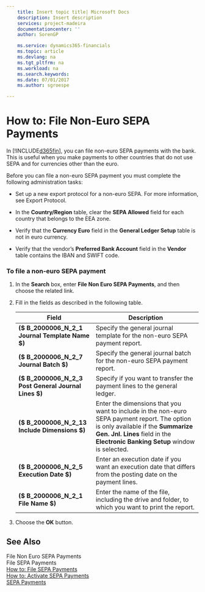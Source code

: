 ```yaml
---
    title: Insert topic title| Microsoft Docs
    description: Insert description
    services: project-madeira
    documentationcenter: ''
    author: SorenGP

    ms.service: dynamics365-financials
    ms.topic: article
    ms.devlang: na
    ms.tgt_pltfrm: na
    ms.workload: na
    ms.search.keywords:
    ms.date: 07/01/2017
    ms.author: sgroespe

---
```

# How to: File Non-Euro SEPA Payments
In [!INCLUDE[d365fin](../../includes/d365fin_md.md)], you can file non-euro SEPA payments with the bank. This is useful when you make payments to other countries that do not use SEPA and for currencies other than the euro.  
  
 Before you can file a non-euro SEPA payment you must complete the following administration tasks:  
  
-   Set up a new export protocol for a non-euro SEPA. For more information, see Export Protocol.  
  
-   In the **Country\/Region** table, clear the **SEPA Allowed** field for each country that belongs to the EEA zone.  
  
-   Verify that the **Currency Euro** field in the **General Ledger Setup** table is not in euro currency.  
  
-   Verify that the vendor’s **Preferred Bank Account** field in the **Vendor** table contains the IBAN and SWIFT code.  
  
### To file a non-euro SEPA payment  
  
1.  In the **Search** box, enter **File Non Euro SEPA Payments**, and then choose the related link.  
  
2.  Fill in the fields as described in the following table.  
  
    |Field|Description|  
    |---------------------------------|---------------------------------------|  
    |**\($ B\_2000006\_N\_2\_1 Journal Template Name $\)**|Specify the general journal template for the non-euro SEPA payment report.|  
    |**\($ B\_2000006\_N\_2\_7 Journal Batch $\)**|Specify the general journal batch for the non-euro SEPA payment report.|  
    |**\($ B\_2000006\_N\_2\_3 Post General Journal Lines $\)**|Specify if you want to transfer the payment lines to the general ledger.|  
    |**\($ B\_2000006\_N\_2\_13 Include Dimensions $\)**|Enter the dimensions that you want to include in the non-euro SEPA payment report. The option is only available if the **Summarize Gen. Jnl. Lines** field in the **Electronic Banking Setup** window is selected.|  
    |**\($ B\_2000006\_N\_2\_5 Execution Date $\)**|Enter an execution date if you want an execution date that differs from the posting date on the payment lines.|  
    |**\($ B\_2000006\_N\_2\_1 File Name $\)**|Enter the name of the file, including the drive and folder, to which you want to print the report.|  
  
3.  Choose the **OK** button.  
  
## See Also  
 File Non Euro SEPA Payments   
 File SEPA Payments   
 [How to: File SEPA Payments](how-to-file-sepa-payments.md)   
 [How to: Activate SEPA Payments](how-to-activate-sepa-payments.md)   
 [SEPA Payments](sepa-payments.md)